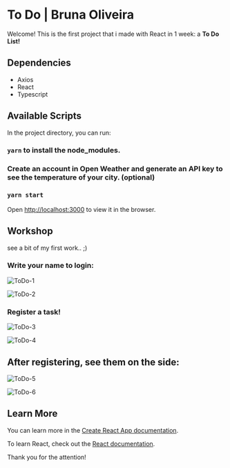 # To Do | Bruna Oliveira

Welcome! This is the first project that i made with React in 1 week: a **To Do List!**

## Dependencies 
- Axios
- React
- Typescript


## Available Scripts

In the project directory, you can run:

### `yarn` to install the node_modules.

### Create an account in Open Weather and generate an API key to see the temperature of your city. (optional)

### `yarn start`
Open [http://localhost:3000](http://localhost:3000) to view it in the browser.


## Workshop
see a bit of my first work.. ;)

### Write your name to login:

![ToDo-1](https://user-images.githubusercontent.com/95765270/164952457-928f891e-42ac-4424-af02-3dab316a648d.png)


![ToDo-2](https://user-images.githubusercontent.com/95765270/164952542-f985ac3d-a0eb-4b34-b05a-4fc30e2edab5.png)



### Register a task!

![ToDo-3](https://user-images.githubusercontent.com/95765270/164952555-21705bd5-0cd2-484d-81d1-d00ab8c025d8.png)


![ToDo-4](https://user-images.githubusercontent.com/95765270/164952562-5c040182-4898-4037-b4e0-5fe34d36c73d.png)



## After registering, see them on the side: 

![ToDo-5](https://user-images.githubusercontent.com/95765270/164952573-aad430b2-2a07-4411-b1f6-ffd14d40b9c5.png)


![ToDo-6](https://user-images.githubusercontent.com/95765270/164952575-01d98a8a-08b1-494b-9003-314717d5dd52.png)



## Learn More

You can learn more in the [Create React App documentation](https://facebook.github.io/create-react-app/docs/getting-started).

To learn React, check out the [React documentation](https://reactjs.org/).

Thank you for the attention!
